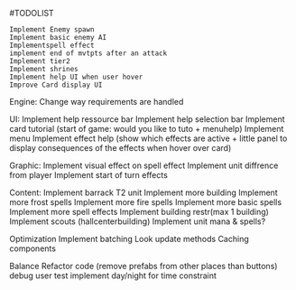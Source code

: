 
#TODOLIST

	Implement Enemy spawn
	Implement basic enemy AI
	Implementspell effect
	implement end of mvtpts after an attack
	Implement tier2
	Implement shrines 
	Implement help UI when user hover
	Improve Card display UI
	
Engine:
Change way requirements are handled

UI:
	Implement help ressource bar
Implement help selection bar
	Implement card tutorial (start of game: would you like to tuto + menuhelp)
	Implement menu
Implement effect help (show which effects are active + little panel to display consequences of the effects when hover over card)
	
Graphic:
Implement visual effect on spell effect
Implement unit diffrence from player
Implement start of turn effects
	
Content:
Implement barrack T2 unit
Implement more building
Implement more frost spells
Implement more fire spells
Implement more basic spells
Implement more spell effects
Implement building restr(max 1 building)
Implement scouts (hallcenterbuilding)
Implement unit mana & spells?

Optimization
Implement batching
Look update methods
Caching components

Balance
Refactor code (remove prefabs from other places than buttons)
debug
user test
implement day/night for time constraint